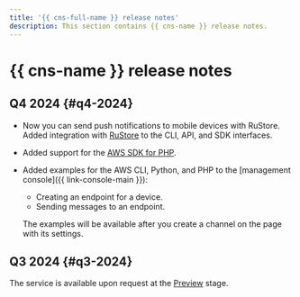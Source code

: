 ```yaml
---
title: '{{ cns-full-name }} release notes'
description: This section contains {{ cns-name }} release notes.
---
```


# {{ cns-name }} release notes

## Q4 2024 {#q4-2024}

* Now you can send push notifications to mobile devices with RuStore. Added integration with [RuStore](https://www.rustore.ru/help/users/about-rustore) to the CLI, API, and SDK interfaces.
* Added support for the [AWS SDK for PHP](https://docs.aws.amazon.com/sdk-for-php).
* Added examples for the AWS CLI, Python, and PHP to the [management console]({{ link-console-main }}):
  * Creating an endpoint for a device.
  * Sending messages to an endpoint.

  The examples will be available after you create a channel on the page with its settings.

## Q3 2024 {#q3-2024}

The service is available upon request at the [Preview](../overview/concepts/launch-stages.md) stage.
